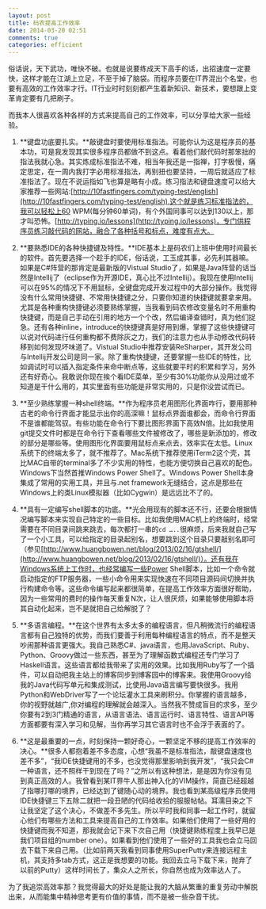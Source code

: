 ```yaml
---
layout: post
title: 码农提高工作效率
date: 2014-03-20 02:51
comments: true
categories: efficient 
---
```



俗话说，天下武功，唯快不破。也就是说要练成天下高手的话，出招速度一定要快，这样才能在江湖上立足，不至于掉了脑袋。而程序员要在IT界混出个名堂，也要有高效的工作效率才行。IT行业时时刻刻都产生着新知识、新技术，要想跟上变革肯定要有几把刷子。

<!-- more -->

而我本人很喜欢各种各样的方式来提高自己的工作效率，可以分享给大家一些经验。

1. **键盘功底要扎实。**敲键盘时要使用标准指法。可能你认为这是程序员的基本功，可是我发现其实很多程序员都做不到这点。看着他们敲代码时那笨拙的指法我就心急。其实炼成标准指法不难，相当年我还是一指禅，打字极慢，痛定思定，在一周内我打字必用标准指法，再别扭也要坚持，一周后就适应了标准指法了。现在不说运指如飞也算是略有小成。练习指法和键盘速度可以给大家推荐一些网站:[http://10fastfingers.com/typing-test/english](http://10fastfingers.com/typing-test/english),这个就是练习标准指法的，我可以轻松上60 WPM(每分钟60单词)，有个外国同事可以达到130以上，那才叫恐怖。[http://typing.io/lessons](http://typing.io/lessons)，专门供程序员练习敲代码的网站，融合了各种括号和标点，难度有点大。

2. **要熟悉IDE的各种快捷键及特性。**IDE基本上是码农们上班中使用时间最长的软件。首先要选择一个趁手的IDE，俗话说，工玉成其事，必先利其器嘛。如果是C#阵营的那肯定是最新版的Vistual Studio了，如果是Java阵营的话当然是Intellij了（eclipse作为开源IDE，真心比不过Intellij）。我现在使用Intellij可以在95%的情况下不用鼠标，全键盘完成开发过程中的大部分操作。我觉得没有什么常用快捷键、不常用快捷键之分，只要你知道的快捷键就要拿来用。尤其是各种重构快捷键必须要熟练掌握，当我看到码农修改变量名时不用重构快捷键，而是自己手动在引用的地方一个个改，然后编译查错时，真为他们捉急。还有各种inline，introduce的快捷键真是好用到爆，掌握了这些快捷键可以说对代码进行任何重构都不费除灰之力，我们的注意力也从手动修改代码转移到如何发现坏味道了。Vistual Studio中推荐安装ReSharper，其开发公司与Intellij开发公司是同一家。除了重构快捷键，还要掌握一些IDE的特性，比如调试时可以插入指定条件来命中断点等，这些就要平时的积累和学习，另外还有好奇心。我敢说你现在挨个看IDE菜单，至少有30%功能你从没用过或不知道是干什么用的，其实里面有些功能是非常实用的，只是你没尝试而已。

3. **至少熟练掌握一种shell终端。**作为程序员老用图形化界面咋行，要用那种古老的命令行界面才能显示出你的高深嘛！鼠标点界面谁都会，而命令行界面不是谁都能驾驭。有些功能在命令行下要比图形界面下高效N倍。比如我使用git提交文件时都是在命令行下查看哪些文件被修改了，哪些是新添加的，修改的部分是哪些等。使用图形化界面要用鼠标点来点去，效率实在太低。Linux系统下的终端太多了，就不推荐了。Mac系统下推荐使用iTerm2这个壳，其比MAC自带的terminal多了不少实用的特性，也能方便切换自己喜欢的配色。Windows下当然首推Windows Power Shell了。Windows Power Shell本身集成了常用的实用工具，并且与.net framework无缝结合，这点是那些在Windows上的类Linux模拟器（比如Cygwin）是远远比不了的。

4. **具有一定编写shell脚本的功底。**光会用现有的脚本还不行，还要会根据情况编写脚本来实现自己特定的一些目标。比如我使用MAC机上的终端时，经常需要在不同目录间跳来跳去，每次都打一串的`cd …..`很麻烦，后来我就自己写了一个小工具，可以给指定的目录起别名，想要跳到这个目录只要敲别名即可（参见[http://www.huangbowen.net/blog/2013/02/16/gtshell/](http://www.huangbowen.net/blog/2013/02/16/gtshell/)）。还有我在Windows系统上工作时，也经常编写一些Power Shell脚本，比如一个命令就启动指定的FTP服务器，一些小命令用来实现快速在不同项目源码间切换并执行构建命令等。这些命令编写起来都很简单，在提高工作效率方面很好帮助，因为一些常用的费时的操作每天重复N次，让人很厌烦，如果能够使用脚本将其自动化起来，岂不是就把自己给解脱了？

5. **多语言编程。**在这个世界有太多太多的编程语言，但凡稍微流行的编程语言都有自己独特的优势，而我们要善于利用每种编程语言的特点，而不是整天吵闹那种语言更强大。我自己熟悉C#、java语言，也用JavaScript、Ruby、Python、Groovy做过一些东西，甚至为了理解函数式编程还专门学习了Haskell语言。这些语言都给我带来了实用的效果。比如我用Ruby写了一个插件，可以自动把我主站上的博客同步到博客园中的博客来。我使用Groovy给我的Java代码写单元和集成测试，比使用Java语言编写要快很多。我用Python和WebDriver写了一个论坛灌水工具来刷积分。你掌握的语言越多，你的视野就越广,你对编程的理解就会越深入。当然我不赞成盲目的求多，至少你要有2到3门精通的语言，从语言语法、语言运行时、语言特性、语言API等方面都要有深入学习和见解，当你再学习其它语言时也不会浮于表面的了。

6. **这是最重要的一点，时刻保持一颗好奇心，一颗坚定不移的提高工作效率的决心。**很多人都抱着差不多态度，心想“我虽不是标准指法，敲键盘速度也差不多”，“我IDE快捷键用的不多，也没觉得那里影响到我开发”，“我只会C#一种语言，还不照样干到现在了吗？”之所以有这种想法，是是因为你没有见到真正高效的人。我曾看到某IT界牛人那出神入化的VIM操作，简直已经超越了指哪打哪的境界，已经达到了键随心动的境界。我也看到某高级程序员使用IDE快捷键三下五除二就把一段丑陋的代码给收拾的服服帖帖。耳濡目染之下让我坚定了这个决心，不做差不多先生。所以平时我和同事一起工作时，就留心他们有哪些方法和工具来提高自己的工作效率。如果他们使用了一些好用的快捷键而我不知道，那我就会记下来下次自己用（快捷键熟练程度上我早已是我们项目组的number one）。如果看到他们使用了一些好的工具我也会立马回去下载下来自己用。（比如前两天我看到同事使用SuperPutty来连接远程主机，其支持多tab方式，这正是我想要的功能。我回去立马下载下来，抛弃了以前的Putty）这样时间长了，集众人之所长，你自然也成为效率达人了。

为了我追崇高效率那？我觉得最大的好处是能让我的大脑从繁重的重复劳动中解脱出来，从而能集中精神思考更有价值的事情，而不是被一些杂音干扰。


